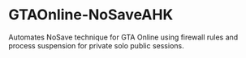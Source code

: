 # GTAOnline-NoSaveAHK
Automates NoSave technique for GTA Online using firewall rules and process suspension for private solo public sessions.
